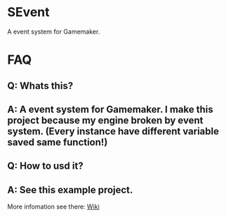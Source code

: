 # SEvent
A event system for Gamemaker.

# FAQ
## Q: Whats this?
## A: A event system for Gamemaker. I make this project because my engine broken by event system. (Every instance have different variable saved same function!)
## Q: How to usd it?
## A: See this example project.

More infomation see there: [Wiki](https://github.com/JustInk-Soul/GamemakerEventSystem-SEvent/wiki)
